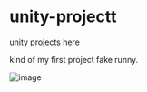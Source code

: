 # unity-projectt
unity projects here 


kind of my first project fake runny. 

![image](https://github.com/user-attachments/assets/bf6f437d-c30f-4bf9-a460-6b0900c5957f)

